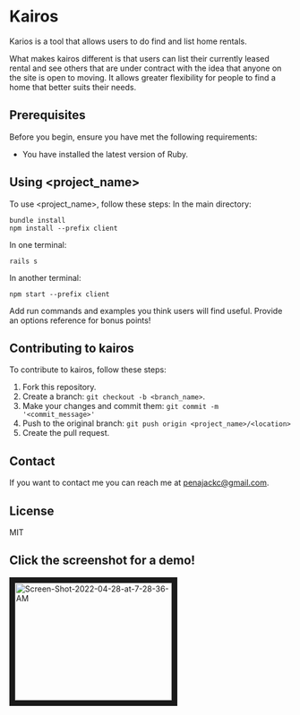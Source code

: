 # Kairos

Karios is a tool that allows users to do find and list home rentals.

What makes kairos different is that users can list their currently leased rental and see others that are under contract with the idea that anyone on the site is open to moving. It allows greater flexibility for people to find a home that better suits their needs.

## Prerequisites

Before you begin, ensure you have met the following requirements:
* You have installed the latest version of Ruby.

## Using <project_name>

To use <project_name>, follow these steps:
In the main directory:
```
bundle install
npm install --prefix client
```
In one terminal:
```
rails s
```
In another terminal:
```
npm start --prefix client
```

Add run commands and examples you think users will find useful. Provide an options reference for bonus points!

## Contributing to kairos

To contribute to kairos, follow these steps:

1. Fork this repository.
2. Create a branch: `git checkout -b <branch_name>`.
3. Make your changes and commit them: `git commit -m '<commit_message>'`
4. Push to the original branch: `git push origin <project_name>/<location>`
5. Create the pull request.


## Contact

If you want to contact me you can reach me at <penajackc@gmail.com>.

## License
MIT

## Click the screenshot for a demo!
<a href="https://www.loom.com/share/a90bb7837bb442bfb949d18dce7d076c?sharedAppSource=personal_library
" target="_blank"><img src="https://i.ibb.co/B4zCj6r/Screen-Shot-2022-04-28-at-7-28-36-AM.png" alt="Screen-Shot-2022-04-28-at-7-28-36-AM" 
alt="Kairos Demo Video" width="280" height="210" border="10" /></a>
